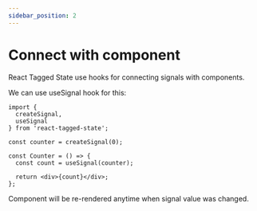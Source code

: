 ```yaml
---
sidebar_position: 2
---
```


# Connect with component

React Tagged State use hooks for connecting signals with components.

We can use useSignal hook for this:

```tsx
import {
  createSignal,
  useSignal
} from 'react-tagged-state';

const counter = createSignal(0);

const Counter = () => {
  const count = useSignal(counter);

  return <div>{count}</div>;
};
```

Component will be re-rendered anytime when signal value was changed.

